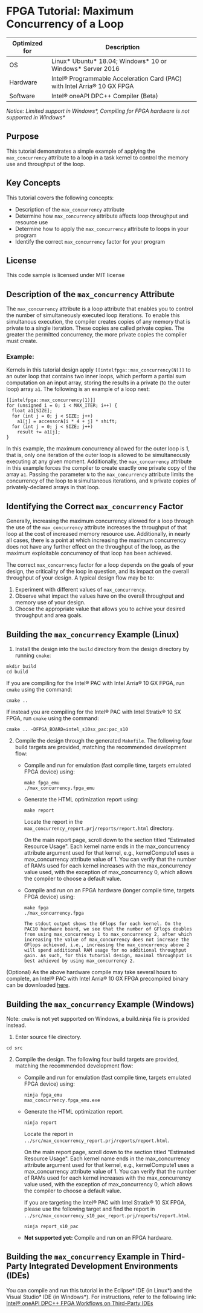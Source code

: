 # FPGA Tutorial: Maximum Concurrency of a Loop

| Optimized for                     | Description
---                                 |---
| OS                                | Linux* Ubuntu* 18.04; Windows* 10 or Windows* Server 2016
| Hardware                          | Intel® Programmable Acceleration Card (PAC) with Intel Arria® 10 GX FPGA
| Software                          | Intel® oneAPI DPC++ Compiler (Beta) 

_Notice: Limited support in Windows*, Compiling for FPGA hardware is not supported in Windows*_

## Purpose
This tutorial demonstrates a simple example of applying the `max_concurrency` attribute to a loop in a task kernel to control the memory use and throughput of the loop.

## Key Concepts
This tutorial covers the following concepts:
* Description of the `max_concurrency` attribute 
* Determine how `max_concurrency` attribute affects loop throughput and resource use
* Determine how to apply the `max_concurrency` attribute to loops in your program
* Identify the correct `max_concurrency` factor for your program

## License  
This code sample is licensed under MIT license

## Description of the `max_concurrency` Attribute
The `max_concurrency` attribute is a loop attribute that enables you to control the number of simultaneously executed loop iterations. To enable this simultanous execution, the compiler creates copies of any memory that is private to a single iteration. These copies are called private copies. The greater the permitted concurrency, the more private copies the compiler must create.

### Example: 

Kernels in this tutorial design apply `[[intelfpga::max_concurrency(N)]]` to an outer loop that contains two inner loops, which perform a partial sum computation on an input array, storing the results in a private (to the outer loop) array `a1`. The following is an example of a loop nest:

```
[[intelfpga::max_concurrency(1)]] 
for (unsigned i = 0; i < MAX_ITER; i++) {                                                      
  float a1[SIZE];                                                                              
  for (int j = 0; j < SIZE; j++)                                                               
    a1[j] = accessorA[i * 4 + j] * shift;                                                      
  for (int j = 0; j < SIZE; j++)                                                               
    result += a1[j];                                                                           
}   
```

In this example, the maximum concurrency allowed for the outer loop is 1, that is, only one iteration of the outer loop is allowed to be simultaneously executing at any given moment. Additionally, the `max_concurrency` attribute in this example forces the compiler to create exactly one private copy of the array `a1`. Passing the parameter `N` to the `max_concurrency` attribute limits the concurrency of the loop to `N` simultaneous iterations, and `N` private copies of privately-declared arrays in that loop.

## Identifying the Correct `max_concurrency` Factor
Generally, increasing the maximum concurrency allowed for a loop through the use of the `max_concurrency` attribute increases the throughput of that loop at the cost of increased memory resource use. Additionally, in nearly all cases, there is a point at which increasing the maximum concurrency does not have any further effect on the throughput of the loop, as the maximum exploitable concurrency of that loop has been achieved. 

The correct `max_concurrency` factor for a loop depends on the goals of your design, the criticality of the loop in question, and its impact on the overall throughput of your design. A typical design flow may be to: 
1. Experiment with different values of `max_concurrency`. 
2. Observe what impact the values have on the overall throughput and memory use of your design.
3. Choose the appropriate value that allows you to achive your desired throughput and area goals.

## Building the `max_concurrency` Example (Linux)
1. Install the design into the `build` directory from the design directory by running `cmake`:

  ```
  mkdir build
  cd build
  ```

  If you are compiling for the Intel® PAC with Intel Arria® 10 GX FPGA, run `cmake` using the command:

  ```
  cmake ..
  ```

  If instead you are compiling for the Intel® PAC with Intel Stratix® 10 SX FPGA, run `cmake` using the command:

  ```
  cmake .. -DFPGA_BOARD=intel_s10sx_pac:pac_s10
  ```

2. Compile the design through the generated `Makefile`. The following four build targets are provided, matching the recommended development flow:

   * Compile and run for emulation (fast compile time, targets emulated FPGA device) using: 
      ```
      make fpga_emu
      ./max_concurrency.fpga_emu 
      ```

   * Generate the HTML optimization report using: 

     ```
     make report
     ``` 
     Locate the report in the `max_concurrency_report.prj/reports/report.html` directory.

     On the main report page, scroll down to the section titled "Estimated Resource Usage". Each kernel name ends in the max_concurrency attribute argument used for that kernel, e.g., kernelCompute1 uses a max_concurrency attribute value of 1. You can verify that the number of RAMs used for each kernel increases with the max_concurrency value used, with the exception of max_concurrency 0, which allows the compiler to choose a default value.

   * Compile and run on an FPGA hardware (longer compile time, targets FPGA device) using: 

     ```
     make fpga 
     ./max_concurrency.fpga 

     The stdout output shows the GFlops for each kernel. On the PAC10 hardware board, we see that the number of GFlops doubles from using max_concurrency 1 to max_concurrency 2, after which increasing the value of max_concurrency does not increase the GFlops achieved, i.e., increasing the max_concurrency above 2 will spend additional RAM usage for no additional throughput gain. As such, for this tutorial design, maximal throughput is best achieved by using max_concurrency 2.
     ```
(Optional) As the above hardware compile may take several hours to complete, an Intel® PAC with Intel Arria® 10 GX FPGA precompiled binary can be downloaded <a href="https://software.intel.com/content/dam/develop/external/us/en/documents/max_concurrency.fpga.tar.gz" download>here</a>.


## Building the `max_concurrency` Example (Windows)
Note: `cmake` is not yet supported on Windows, a build.ninja file is provided instead. 

1. Enter source file directory.

```
cd src
```

2. Compile the design. The following four build targets are provided, matching the recommended development flow:

   * Compile and run for emulation (fast compile time, targets emulated FPGA device) using: 
      ```
      ninja fpga_emu
      max_concurrency.fpga_emu.exe
      ```

   * Generate the HTML optimization report.

     ```
     ninja report
     ```
     Locate the report in `../src/max_concurrency_report.prj/reports/report.html`.

     On the main report page, scroll down to the section titled "Estimated Resource Usage". Each kernel name ends in the max_concurrency attribute argument used for that kernel, e.g., kernelCompute1 uses a max_concurrency attribute value of 1. You can verify that the number of RAMs used for each kernel increases with the max_concurrency value used, with the exception of max_concurrency 0, which allows the compiler to choose a default value.

     If you are targeting the Intel® PAC with Intel Stratix® 10 SX FPGA, please use the following target and find the report in `../src/max_concurrency_s10_pac_report.prj/reports/report.html`.

     ```
     ninja report_s10_pac
     ```

   * **Not supported yet:** Compile and run on an FPGA hardware.


## Building the `max_concurrency` Example in Third-Party Integrated Development Environments (IDEs)

You can compile and run this tutorial in the Eclipse* IDE (in Linux*) and the Visual Studio* IDE (in Windows*). For instructions, refer to the following link: [Intel® oneAPI DPC++ FPGA Workflows on Third-Party IDEs](https://software.intel.com/en-us/articles/intel-oneapi-dpcpp-fpga-workflow-on-ide)
